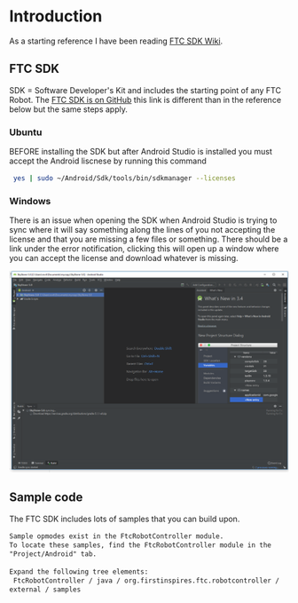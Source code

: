 # Introduction

As a starting reference I have been reading [FTC SDK Wiki](https://github.com/ftctechnh/ftc_app/wiki).

## FTC SDK

SDK = Software Developer's Kit and includes the starting point of any FTC Robot.  The [FTC SDK is on GitHub](https://github.com/FIRST-Tech-Challenge/SkyStone)
this link is different than in the reference below but the same steps apply.  

### Ubuntu 

BEFORE installing the SDK but after Android Studio is installed you must accept
the Android liscnese by running this command

```bash
 yes | sudo ~/Android/Sdk/tools/bin/sdkmanager --licenses
```

### Windows

There is an issue when opening the SDK when Android Studio is trying to sync where it will say something along the lines of you not
accepting the license and that you are missing a few files or something. There should be a link under the error notification, clicking
this will open up a window where you can accept the license and download whatever is missing.


![Android Studio After Import](/docs/00_AS_After_Import.PNG "Android Studio After Import")

## Sample code

The FTC SDK includes lots of samples that you can build upon.

```
Sample opmodes exist in the FtcRobotController module.
To locate these samples, find the FtcRobotController module in the "Project/Android" tab.

Expand the following tree elements:
 FtcRobotController / java / org.firstinspires.ftc.robotcontroller / external / samples
 ```

